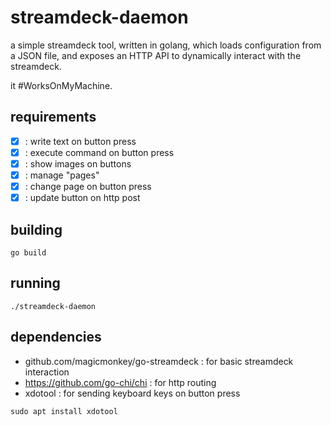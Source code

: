 # streamdeck-daemon

a simple streamdeck tool, written in golang, 
which loads configuration from a JSON file, 
and exposes an HTTP API to dynamically interact with the streamdeck.

it #WorksOnMyMachine.

## requirements

* [x] : write text on button press
* [x] : execute command on button press
* [x] : show images on buttons
* [x] : manage "pages"
* [x] : change page on button press
* [x] : update button on http post

## building

```shell
go build
```

## running

```shell
./streamdeck-daemon
```

## dependencies

* github.com/magicmonkey/go-streamdeck : for basic streamdeck interaction
* https://github.com/go-chi/chi : for http routing
* xdotool : for sending keyboard keys on button press

```shell
sudo apt install xdotool
```
